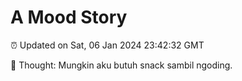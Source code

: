 # A Mood Story

⏰ Updated on Sat, 06 Jan 2024 23:42:32 GMT

💭 Thought: Mungkin aku butuh snack sambil ngoding.

